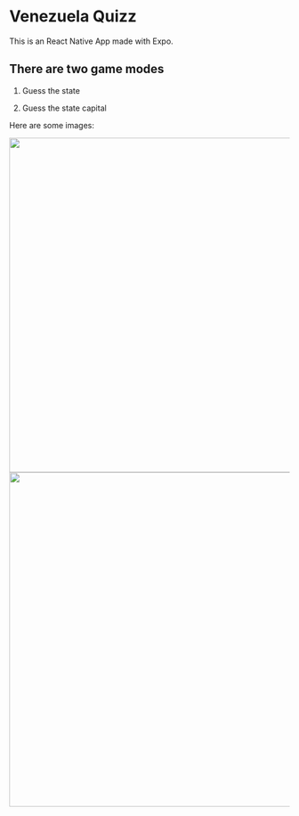 # Venezuela Quizz 

This is an React Native App made with Expo.

## There are two game modes

1. Guess the state

3. Guess the state capital

Here are some images:

<img src="https://github.com/user-attachments/assets/93f04d60-4d0f-4799-b4d6-0a29395a6fb6" width="600px" />

<img src="https://github.com/user-attachments/assets/60f26f26-de9e-46c7-960c-b96016d0a150" width="600px" />
